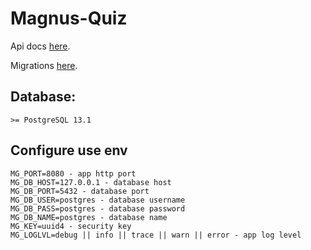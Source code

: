 # Magnus-Quiz

Api docs [here](./etc/queries.txt).

Migrations [here](./db-changelog).

## Database: 
    >= PostgreSQL 13.1

## Configure use env

    MG_PORT=8080 - app http port
    MG_DB_HOST=127.0.0.1 - database host 
    MG_DB_PORT=5432 - database port
    MG_DB_USER=postgres - database username
    MG_DB_PASS=postgres - database password
    MG_DB_NAME=postgres - database name
    MG_KEY=uuid4 - security key
    MG_LOGLVL=debug || info || trace || warn || error - app log level


